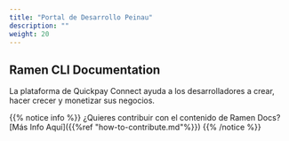 ```yaml
---
title: "Portal de Desarrollo Peinau"
description: ""
weight: 20
---
```


## Ramen CLI Documentation

La plataforma de Quickpay Connect ayuda a los desarrolladores a crear, hacer crecer y monetizar sus negocios.

{{% notice info %}}
¿Quieres contribuir con el contenido de Ramen Docs? [Más Info Aquí]({{%ref "how-to-contribute.md"%}})
{{% /notice %}}